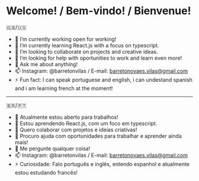 # Welcome! / Bem-vindo! / Bienvenue!
:gb:/:us:
- 🔭 I’m currently working open for working!
- 🌱 I’m currently learning React.js with a focus on typescript.
- 👯 I’m looking to collaborate on projects and creative ideas.
- 🤔 I’m looking for help with oportunities to work and learn even more!
- 💬 Ask me about anything!
- 📫 Instagram: @barretonvilas / E-mail: barretonovaes.vilas@gmail.com
- ⚡ Fun fact: I can speak portuguese and english, i can undestand spanish and i am learning french at the moment!
- ----------------------------------------------------------------------------------------------------------------------------------------------------------------------------
:brazil:/:portugal:
- 🔭 Atualmente estou aberto para trabalhos!
- 🌱 Estou aprendendo React.js, com um foco em typescript.
- 👯 Quero colaborar com projetos e ideias criativas!
- 🤔 Procuro ajuda com oportunidades para trabalhar e aprender ainda mais!
- 💬 Me pergunte qualquer coisa!
- 📫 Instagram: @barretonvilas / E-mail: barretonovaes.vilas@gmail.com
- ⚡ Curiosidade: Falo português e inglês, entendo espanhol e atualmente estou estudando francês!


